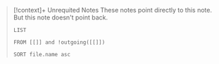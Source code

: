 
> [!context]+ Unrequited Notes
> These notes point directly to this note. But this note doesn't point back.
> 
> ```dataview  
> LIST 
> 
> FROM [[]] and !outgoing([[]])
> 
> SORT file.name asc  
> ```  

